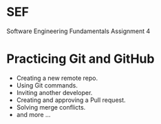 # SEF
Software Engineering Fundamentals Assignment 4
# Practicing Git and GitHub
- Creating a new remote repo.
- Using Git commands.
- Inviting another developer.
- Creating and approving a Pull request.
- Solving merge conflicts.
- and more ...
